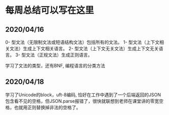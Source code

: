 # 每周总结可以写在这里

## 2020/04/16

0- 型文法（无限制文法或短语结构文法）包括所有的文法。
1- 型文法（上下文相关文法）生成上下文相关语言。
2- 型文法（上下文无关文法）生成上下文无关语言。
3- 型文法（正规文法）生成正则语言。

学习了文法的类型，还有BNF, 编程语言的分类方法

## 2020/04/18

学习了Unicode的block，uft-8编码, 恰好在工作中遇到了一个后端返回的JSON包含看不见的空格，但JSON.parse报错了，很快就联想到老师在课堂讲的零宽空格，也就用正则替换掉非法的空格了。